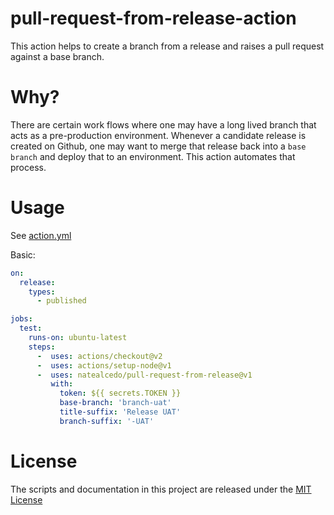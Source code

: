# pull-request-from-release-action

This action helps to create a branch from a release and raises a pull request against a base branch.

# Why?
There are certain work flows where one may have a long lived branch that acts as a pre-production environment. Whenever a candidate release is created on Github, one may want to merge that release back
into a `base branch` and deploy that to an environment. This action automates that process.

# Usage

See [action.yml](action.yml)

Basic:
```yaml
on:
  release:
    types:
      - published

jobs:
  test:
    runs-on: ubuntu-latest
    steps:
      -  uses: actions/checkout@v2
      -  uses: actions/setup-node@v1
      -  uses: natealcedo/pull-request-from-release@v1
         with:
           token: ${{ secrets.TOKEN }}
           base-branch: 'branch-uat'
           title-suffix: 'Release UAT'
           branch-suffix: '-UAT'
```

# License

The scripts and documentation in this project are released under the [MIT License](LICENSE)